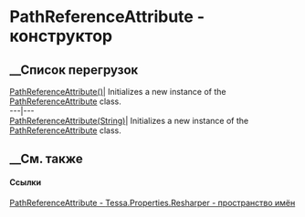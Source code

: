 # PathReferenceAttribute - конструктор
##  __Список перегрузок
[PathReferenceAttribute()](M_Tessa_Properties_Resharper_PathReferenceAttribute__ctor.htm)|
Initializes a new instance of the
[PathReferenceAttribute](T_Tessa_Properties_Resharper_PathReferenceAttribute.htm)
class.  
---|---  
[PathReferenceAttribute(String)](M_Tessa_Properties_Resharper_PathReferenceAttribute__ctor_1.htm)|
Initializes a new instance of the
[PathReferenceAttribute](T_Tessa_Properties_Resharper_PathReferenceAttribute.htm)
class.  
## __См. также
#### Ссылки
[PathReferenceAttribute -
](T_Tessa_Properties_Resharper_PathReferenceAttribute.htm)
[Tessa.Properties.Resharper - пространство
имён](N_Tessa_Properties_Resharper.htm)
